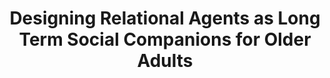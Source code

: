 ---
name: "Designing Relational Agents As Long Term"
title: "Designing Relational Agents as Long Term Social Companions for Older Adults"
project: "An Always On Relational Agent for Social Support of Older Adults"
event: "Intelligent Virtual Agents conference (IVA)"
authors:
- name: "Vardoulakis, L."
- name: "Ring, L."
- name: "Barry, B."
- name: "Sidner, C."
- name: "Bickmore, T."
year: 2012
resources:
- name: "IVA12 woz"
  src: "IVA12.woz.pdf"
external_url: null
draft: false 
headless: true
---